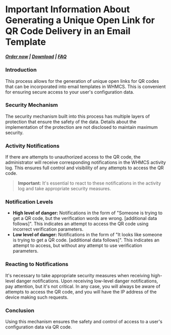 # Important Information About Generating a Unique Open Link for QR Code Delivery in an Email Template

#####  [Order now](https://puqcloud.com/index.php?rp=/store/whmcs-module-wireguard-vpn) | [Download](https://download.puqcloud.com/WHMCS/servers/PUQ_WHMCS-WireGuard-VPN/) | [FAQ](https://faq.puqcloud.com/)

### Introduction

This process allows for the generation of unique open links for QR codes that can be incorporated into email templates in WHMCS. This is convenient for ensuring secure access to your user's configuration data.

### Security Mechanism

The security mechanism built into this process has multiple layers of protection that ensure the safety of the data. Details about the implementation of the protection are not disclosed to maintain maximum security.

### Activity Notifications

If there are attempts to unauthorized access to the QR code, the administrator will receive corresponding notifications in the WHMCS activity log. This ensures full control and visibility of any attempts to access the QR code.

>**Important:** It's essential to react to these notifications in the activity log and take appropriate security measures.

### Notification Levels

- **High level of danger:** Notifications in the form of "Someone is trying to get a QR code, but the verification words are wrong. \[additional data follows\]". This indicates an attempt to access the QR code using incorrect verification parameters.
- **Low level of danger:** Notifications in the form of "It looks like someone is trying to get a QR code. \[additional data follows\]". This indicates an attempt to access, but without any attempt to use verification parameters.

### Reacting to Notifications

It's necessary to take appropriate security measures when receiving high-level danger notifications. Upon receiving low-level danger notifications, pay attention, but it's not critical. In any case, you will always be aware of attempts to access the QR code, and you will have the IP address of the device making such requests.

### Conclusion

Using this mechanism ensures the safety and control of access to a user's configuration data via QR code.
